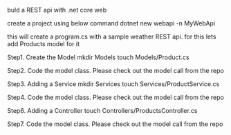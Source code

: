 buld a REST api with .net core web

create a project using below command 
dotnet new webapi -n MyWebApi

this will create a program.cs with a sample weather REST api. for this lets add Products model for it 

Step1. Create the Model
mkdir Models
touch Models/Product.cs

Step2. Code the model class. Please check out the model call from the repo 

Step3. Adding a Service
mkdir Services
touch Services/ProductService.cs

Step4. Code the model class. Please check out the model call from the repo

Step6. Adding a Controller
touch Controllers/ProductsController.cs

Step7. Code the model class. Please check out the model call from the repo

